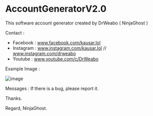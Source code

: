 # AccountGeneratorV2.0
This software account generator created by DrWeabo ( NinjaGhost ) 

Contact :

- Facebook : www.facebook.com/kausar.lol
- Instagram : www.instagram.com/kausar.lol // www.instagram.com/drweabo
- Youtube : www.youtube.com/c/DrWeabo

Example Image : 

![image](https://i.imgur.com/jDhKlcB.png)

Messages :
If there is a bug, please report it.

Thanks.

Regard,
NinjaGhost.
